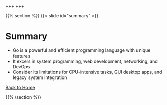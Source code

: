 +++
+++

{{% section %}}
{{< slide id="summary" >}}

# Summary

- Go is a powerful and efficient programming language with unique features
- It excels in system programming, web development, networking, and DevOps
- Consider its limitations for CPU-intensive tasks, GUI desktop apps, and legacy system integration

[Back to Home](..)

{{% /section %}}